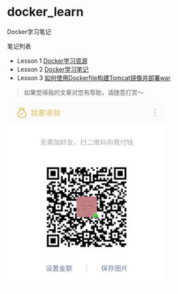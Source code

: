 # docker_learn
Docker学习笔记

笔记列表
- Lesson 1 [Docker学习资源](notes/lesson-1-docker-learn-resource/README.md)
- Lesson 2 [Docker学习笔记](note/lesson-2-docker-learn-note/README.md)
- Lesson 3 [如何使用Dockerfile构建Tomcat镜像并部署war](note/lesson-3-how-to-build-a-Tomcat-image-with-Dockerfile-and-deploy-war/README.md)

> 如果觉得我的文章对您有帮助，请随意打赏～

<img src="res/wxmoney.jpg" width = "372" height = "432" alt="图片名称" align=center />
